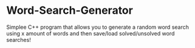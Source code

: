 # Word-Search-Generator
Simplee C++ program that allows you to generate a random word search using x amount of words and then save/load solved/unsolved word searches!
